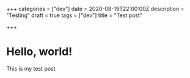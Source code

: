 +++
categories = ["dev"]
date = 2020-08-19T22:00:00Z
description = "Testing"
draft = true
tags = ["dev"]
title = "Test post"

+++
# Hello, world!

This is my test post